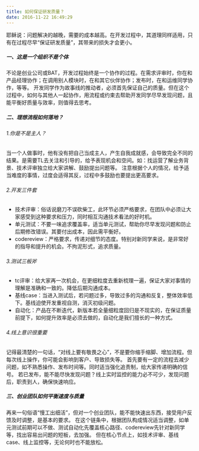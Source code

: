 ```yaml
---
title: 如何保证研发质量？
date: 2016-11-22 16:49:29
---
```

耶稣说：问题解决的越晚，需要的成本越高。在开发过程中，其道理同样适用，只有在过程尽早“保证研发质量”，其带来的损失才会更小。
<!-- more -->

##### 一、这是一个组织不是个体
不论是创业公司或BAT，开发过程始终是一个协作的过程。在需求评审时，你在和产品经理协作；在调用别人模块时，在和其它伙伴协作；发布时，在和运维同学协作，等等。
开发同学作为故事线的推动者，必须首先保证自己的质量。但在这个过程中，如何与其他人一起协作，用流程或约束去帮助开发同学尽早发现问题，且能平衡好质量与效率，则值得去思考。

##### 二、理想流程如何落地？

###### 1.你是不是主人？
当一个人做事时，他有没有把自己当成主人，产生自我成就感，会导致完全不同的结果。是需要TL去关注和引导的，给予表现机会和空间。如：找运营了解业务背景、技术评审独立给大家讲解、鼓励提出问题等。
注意根据个人的情况，给予适当难度的事情，过度会适得其反，过程中多鼓励也要提出更高要求。

###### 2.开发三件套
- 技术评审：俗话说磨刀不误砍柴工，此环节必须严格要求，在团队中必须让大家感受到这种要求和压力，同时相互沟通技术看法的好时机。
- 单元测试：不要一味追求覆盖率，适当单元测试，帮助你尽早发现问题和防止后期修改错误。其要付出成本，因此需平衡好。
- codereview：严格要求，传递对细节的态度。特别对新同学来说，是非常好的指导和提升的机会。不拘泥形式，追求质量。

###### 3.测试三板斧
- tc评审：给大家再一次机会，在更细粒度去重新梳理一遍，保证大家对事情的理解是准确和一致的。降低后期沟通成本。
- 基线case：当进入测试后，若问题过多，导致过多的沟通和反复，整体效率低下。基线迫使开发重视自测，消灭初级问题。
- 自动化：产品在不断迭代，新版本若全量细粒度回归是不现实的，在保证质量前提下，如何提升效率是必须去做的，自动化是我们擅长的一种方式。

###### 4.线上意识很重要
记得最清楚的一句话，“对线上要有敬畏之心”，不是要你缩手缩脚、增加流程。但每次线上操作，你可能会影响到客户、导致损失等。
首先要有一定的流程去减少问题，如不熟悉操作、发布时间等。同时适当强化追责制，给大家传递明确的信号。
若已发布，能不能尽快发现问题？线上实时监控的能力必不可少，发现问题后，职责到人，确保快速响应。

##### 三、创业团队如何平衡速度与质量
再来一句俗语“慢工出细活”，但对一个创业团队，能不能快速出东西，接受用户反馈及时调整，是基本的要求。
在这个链条中，根据团队构成情况适当调整，如单元测试前期可以不做、测试自动化先覆盖核心路径、codereview先针对新同学等，找出容易出问题的短板，去加强。
但在核心节点上，如技术评审、基线case、线上监控等，无论何时也不能放松。
